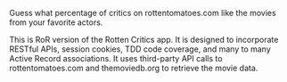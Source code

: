 Guess what percentage of critics on rottentomatoes.com like the movies from your favorite actors.

This is RoR version of the Rotten Critics app. It is designed to incorporate RESTful APIs, session cookies, TDD code coverage, and many to many Active Record associations. It uses third-party API calls to rottentomatoes.com and themoviedb.org to retrieve the movie data.